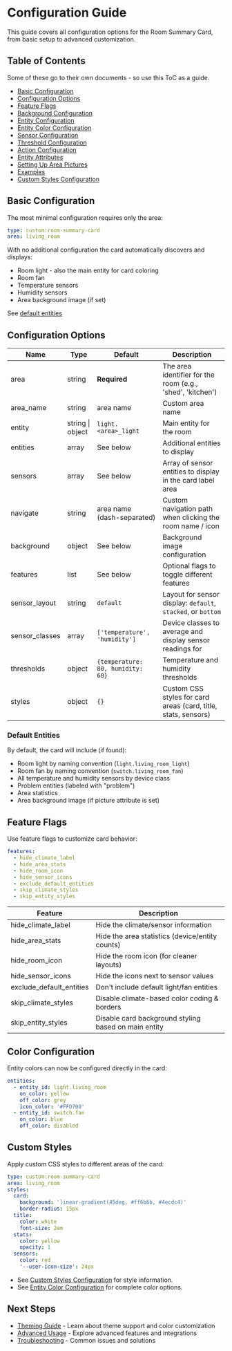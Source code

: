 # Configuration Guide

This guide covers all configuration options for the Room Summary Card, from basic setup to advanced customization.

## Table of Contents

Some of these go to their own documents - so use this ToC as a guide.

- [Basic Configuration](#basic-configuration)
- [Configuration Options](#configuration-options)
- [Feature Flags](#feature-flags)
- [Background Configuration](configuration/BACKGROUND-CONFIGURATION.md)
- [Entity Configuration](configuration/ENTITY-CONFIGURATION.md)
- [Entity Color Configuration](configuration/ENTITY-COLOR-CONFIGURATION.md)
- [Sensor Configuration](configuration/SENSOR-CONFIGURATION.md)
- [Threshold Configuration](configuration/THRESHOLD-CONFIGURATION.md)
- [Action Configuration](configuration/ACTION-CONFIGURATION.md)
- [Entity Attributes](configuration/ENTITY-ATTRIBUTES.md)
- [Setting Up Area Pictures](configuration/AREA-PICTURES.md)
- [Examples](configuration/EXAMPLES.md)
- [Custom Styles Configuration](configuration/CUSTOM-STYLES.md)

## Basic Configuration

The most minimal configuration requires only the area:

```yaml
type: custom:room-summary-card
area: living_room
```

With no additional configuration the card automatically discovers and displays:

- Room light - also the main entity for card coloring
- Room fan
- Temperature sensors
- Humidity sensors
- Area background image (if set)

See [default entities](#default-entities)

## Configuration Options

| Name           | Type             | Default                           | Description                                                    |
| -------------- | ---------------- | --------------------------------- | -------------------------------------------------------------- |
| area           | string           | **Required**                      | The area identifier for the room (e.g., 'shed', 'kitchen')     |
| area_name      | string           | area name                         | Custom area name                                               |
| entity         | string \| object | `light.<area>_light`              | Main entity for the room                                       |
| entities       | array            | See below                         | Additional entities to display                                 |
| sensors        | array            | See below                         | Array of sensor entities to display in the card label area     |
| navigate       | string           | area name (dash-separated)        | Custom navigation path when clicking the room name / icon      |
| background     | object           | See below                         | Background image configuration                                 |
| features       | list             | See below                         | Optional flags to toggle different features                    |
| sensor_layout  | string           | `default`                         | Layout for sensor display: `default`, `stacked`, or `bottom`   |
| sensor_classes | array            | `['temperature', 'humidity']`     | Device classes to average and display sensor readings for      |
| thresholds     | object           | `{temperature: 80, humidity: 60}` | Temperature and humidity thresholds                            |
| styles         | object           | `{}`                              | Custom CSS styles for card areas (card, title, stats, sensors) |

### Default Entities

By default, the card will include (if found):

- Room light by naming convention (`light.living_room_light`)
- Room fan by naming convention (`switch.living_room_fan`)
- All temperature and humidity sensors by device class
- Problem entities (labeled with "problem")
- Area statistics
- Area background image (if picture attribute is set)

## Feature Flags

Use feature flags to customize card behavior:

```yaml
features:
  - hide_climate_label
  - hide_area_stats
  - hide_room_icon
  - hide_sensor_icons
  - exclude_default_entities
  - skip_climate_styles
  - skip_entity_styles
```

| Feature                  | Description                                          |
| ------------------------ | ---------------------------------------------------- |
| hide_climate_label       | Hide the climate/sensor information                  |
| hide_area_stats          | Hide the area statistics (device/entity counts)      |
| hide_room_icon           | Hide the room icon (for cleaner layouts)             |
| hide_sensor_icons        | Hide the icons next to sensor values                 |
| exclude_default_entities | Don't include default light/fan entities             |
| skip_climate_styles      | Disable climate-based color coding & borders         |
| skip_entity_styles       | Disable card background styling based on main entity |

## Color Configuration

Entity colors can now be configured directly in the card:

```yaml
entities:
  - entity_id: light.living_room
    on_color: yellow
    off_color: grey
    icon_color: '#FFD700'
  - entity_id: switch.fan
    on_color: blue
    off_color: disabled
```

## Custom Styles

Apply custom CSS styles to different areas of the card:

```yaml
type: custom:room-summary-card
area: living_room
styles:
  card:
    background: 'linear-gradient(45deg, #ff6b6b, #4ecdc4)'
    border-radius: 15px
  title:
    color: white
    font-size: 2em
  stats:
    color: yellow
    opacity: 1
  sensors:
    color: red
    '--user-icon-size': 24px
```

- See [Custom Styles Configuration](configuration/CUSTOM-STYLES.md) for style information.
- See [Entity Color Configuration](configuration/ENTITY-COLOR-CONFIGURATION.md) for complete color options.

## Next Steps

- [Theming Guide](THEMING.md) - Learn about theme support and color customization
- [Advanced Usage](ADVANCED.md) - Explore advanced features and integrations
- [Troubleshooting](TROUBLESHOOTING.md) - Common issues and solutions
